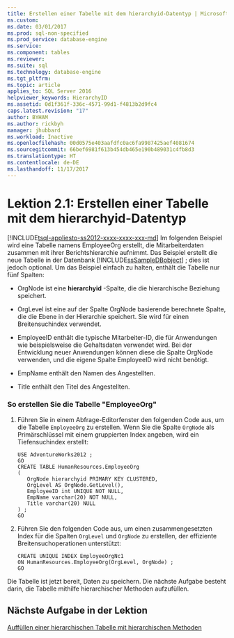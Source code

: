 ```yaml
---
title: Erstellen einer Tabelle mit dem hierarchyid-Datentyp | Microsoft-Dokumentation
ms.custom: 
ms.date: 03/01/2017
ms.prod: sql-non-specified
ms.prod_service: database-engine
ms.service: 
ms.component: tables
ms.reviewer: 
ms.suite: sql
ms.technology: database-engine
ms.tgt_pltfrm: 
ms.topic: article
applies_to: SQL Server 2016
helpviewer_keywords: HierarchyID
ms.assetid: 0d1f361f-336c-4571-99d1-f4813b2d9fc4
caps.latest.revision: "17"
author: BYHAM
ms.author: rickbyh
manager: jhubbard
ms.workload: Inactive
ms.openlocfilehash: 00d0575e403aafdfc0ac6fa9987425aef4081674
ms.sourcegitcommit: 66bef6981f613b454db465e190b489031c4fb8d3
ms.translationtype: HT
ms.contentlocale: de-DE
ms.lasthandoff: 11/17/2017
---
```

# <a name="lesson-2-1---creating-a-table-using-the-hierarchyid-data-type"></a>Lektion 2.1: Erstellen einer Tabelle mit dem hierarchyid-Datentyp
[!INCLUDE[tsql-appliesto-ss2012-xxxx-xxxx-xxx-md](../../includes/tsql-appliesto-ss2012-xxxx-xxxx-xxx-md.md)] Im folgenden Beispiel wird eine Tabelle namens EmployeeOrg erstellt, die Mitarbeiterdaten zusammen mit ihrer Berichtshierarchie aufnimmt. Das Beispiel erstellt die neue Tabelle in der Datenbank [!INCLUDE[ssSampleDBobject](../../includes/sssampledbobject-md.md)] ; dies ist jedoch optional. Um das Beispiel einfach zu halten, enthält die Tabelle nur fünf Spalten:  
  
-   OrgNode ist eine **hierarchyid** -Spalte, die die hierarchische Beziehung speichert.  
  
-   OrgLevel ist eine auf der Spalte OrgNode basierende berechnete Spalte, die die Ebene in der Hierarchie speichert. Sie wird für einen Breitensuchindex verwendet.  
  
-   EmployeeID enthält die typische Mitarbeiter-ID, die für Anwendungen wie beispielsweise die Gehaltsdaten verwendet wird. Bei der Entwicklung neuer Anwendungen können diese die Spalte OrgNode verwenden, und die eigene Spalte EmployeeID wird nicht benötigt.  
  
-   EmpName enthält den Namen des Angestellten.  
  
-   Title enthält den Titel des Angestellten.  
  
### <a name="to-create-the-employeeorg-table"></a>So erstellen Sie die Tabelle "EmployeeOrg"  
  
1.  Führen Sie in einem Abfrage-Editorfenster den folgenden Code aus, um die Tabelle `EmployeeOrg` zu erstellen. Wenn Sie die Spalte `OrgNode` als Primärschlüssel mit einem gruppierten Index angeben, wird ein Tiefensuchindex erstellt:  
  
    ```  
    USE AdventureWorks2012 ;  
    GO  
    CREATE TABLE HumanResources.EmployeeOrg  
    (  
       OrgNode hierarchyid PRIMARY KEY CLUSTERED,  
       OrgLevel AS OrgNode.GetLevel(),  
       EmployeeID int UNIQUE NOT NULL,  
       EmpName varchar(20) NOT NULL,  
       Title varchar(20) NULL  
    ) ;  
    GO  
    ```  
  
2.  Führen Sie den folgenden Code aus, um einen zusammengesetzten Index für die Spalten `OrgLevel` und `OrgNode` zu erstellen, der effiziente Breitensuchoperationen unterstützt:  
  
    ```  
    CREATE UNIQUE INDEX EmployeeOrgNc1   
    ON HumanResources.EmployeeOrg(OrgLevel, OrgNode) ;  
    GO  
    ```  
  
Die Tabelle ist jetzt bereit, Daten zu speichern. Die nächste Aufgabe besteht darin, die Tabelle mithilfe hierarchischer Methoden aufzufüllen.  
  
## <a name="next-task-in-lesson"></a>Nächste Aufgabe in der Lektion  
[Auffüllen einer hierarchischen Tabelle mit hierarchischen Methoden](../../relational-databases/tables/lesson-2-2-populating-a-hierarchical-table-using-hierarchical-methods.md)  
  
  
  
